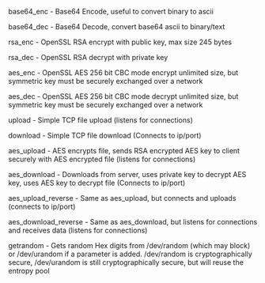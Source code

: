 base64_enc - Base64 Encode, useful to convert binary to ascii

base64_dec - Base64 Decode, convert base64 ascii to binary/text

rsa_enc - OpenSSL RSA encrypt with public key, max size 245 bytes

rsa_dec - OpenSSL RSA decrypt with private key

aes_enc - OpenSSL AES 256 bit CBC mode encrypt unlimited size, but symmetric key must be securely exchanged over a network

aes_dec - OpenSSL AES 256 bit CBC mode decrypt unlimited size, but symmetric key must be securely exchanged over a network

upload - Simple TCP file upload (listens for connections)

download - Simple TCP file download (Connects to ip/port)

aes_upload - AES encrypts file, sends RSA encrypted AES key to client securely with AES encrypted file (listens for connections)

aes_download - Downloads from server, uses private key to decrypt AES key, uses AES key to decrypt file (Connects to ip/port)

aes_upload_reverse - Same as aes_upload, but connects and uploads (connects to ip/port)

aes_download_reverse - Same as aes_download, but listens for connections and receives data (listens for connections)

getrandom - Gets random Hex digits from /dev/random (which may block) or /dev/urandom if a parameter is added. /dev/random is cryptographically secure, /dev/urandom is still cryptographically secure, but will reuse the entropy pool
